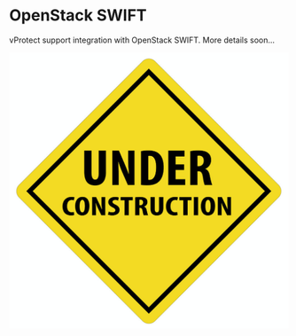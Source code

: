 # OpenStack SWIFT

vProtect support integration with OpenStack SWIFT. More details soon...

![](../../../.gitbook/assets/under-construction%20%281%29.png)

